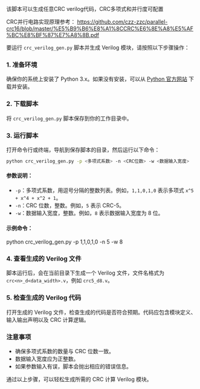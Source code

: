 该脚本可以生成任意CRC verilog代码，CRC多项式和并行度可配置

CRC并行电路实现原理参考：
https://github.com/czz-zzc/parallel-crc16/blob/master/%E5%B9%B6%E8%A1%8CCRC%E6%8E%A8%E5%AF%BC%E8%BF%87%E7%A8%8B.pdf

要运行 `crc_verilog_gen.py` 脚本并生成 Verilog 模块，请按照以下步骤操作：

### 1. 准备环境
确保你的系统上安装了 Python 3.x。如果没有安装，可以从 [Python 官方网站](https://www.python.org/) 下载并安装。

### 2. 下载脚本
将 `crc_verilog_gen.py` 脚本保存到你的工作目录中。

### 3. 运行脚本
打开命令行或终端，导航到保存脚本的目录，然后运行以下命令：

```sh
python crc_verilog_gen.py -p <多项式系数> -n <CRC位数> -w <数据输入宽度>
```

#### 参数说明：
- `-p`：多项式系数，用逗号分隔的整数列表。例如，`1,1,0,1,0` 表示多项式 `x^5 + x^4 + x^2 + 1`。
- `-n`：CRC 位数，整数。例如，`5` 表示 CRC-5。
- `-w`：数据输入宽度，整数。例如，`8` 表示数据输入宽度为 8 位。

#### 示例命令：
python crc_verilog_gen.py -p 1,1,0,1,0 -n 5 -w 8

### 4. 查看生成的 Verilog 文件
脚本运行后，会在当前目录下生成一个 Verilog 文件，文件名格式为 `crc<n>_d<data_width>.v`，例如 `crc5_d8.v`。

### 5. 检查生成的 Verilog 代码
打开生成的 Verilog 文件，检查生成的代码是否符合预期。代码应包含模块定义、输入输出声明以及 CRC 计算逻辑。

### 注意事项
- 确保多项式系数的数量与 CRC 位数一致。
- 数据输入宽度应为正整数。
- 如果参数输入有误，脚本会抛出相应的错误信息。

通过以上步骤，可以轻松生成所需的 CRC 计算 Verilog 模块。
